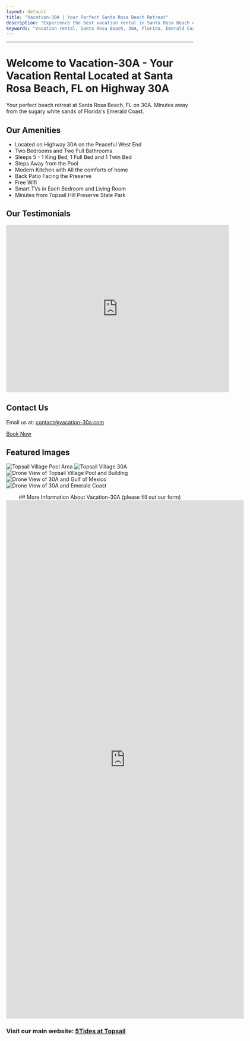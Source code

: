```yaml
---
layout: default
title: "Vacation-30A | Your Perfect Santa Rosa Beach Retreat"
description: "Experience the best vacation rental in Santa Rosa Beach on 30A. Enjoy luxurious amenities, peaceful surroundings, and direct access to Florida's Emerald Coast."
keywords: "Vacation rental, Santa Rosa Beach, 30A, Florida, Emerald Coast, beach retreat, family-friendly, luxury amenities"
---
```


---

# Welcome to Vacation-30A - Your Vacation Rental Located at Santa Rosa Beach, FL on Highway 30A

Your perfect beach retreat at Santa Rosa Beach, FL on 30A. Minutes away from the sugary white sands of Florida's Emerald Coast.

## Our Amenities
- Located on Highway 30A on the Peaceful West End
- Two Bedrooms and Two Full Bathrooms
- Sleeps 5 - 1 King Bed, 1 Full Bed and 1 Twin Bed
- Steps Away from the Pool
- Modern Kitchen with All the comforts of home
- Back Patio Facing the Preserve
- Free Wifi
- Smart TVs in Each Bedroom and Living Room
- Minutes from Topsail Hill Preserve State Park


## Our Testimonials
<iframe src="https://www.google.com/maps/embed?pb=!1m18!1m12!1m3!1d220545.80494094512!2d-86.05918728442042!3d30.26477764190027!2m3!1f0!2f0!3f0!3m2!1i1024!2i768!4f13.1!3m3!1m2!1s0x20b2a6733de11d6f%3A0x8d50d88867e4f1c4!2s5Tides!5e0!3m2!1sen!2sus!4v1735866600375!5m2!1sen!2sus" width="600" height="450" style="border:0;" allowfullscreen="" loading="lazy" referrerpolicy="no-referrer-when-downgrade"></iframe>


## Contact Us
Email us at: [contact@vacation-30a.com](mailto:5tidesfl@gmail.com)

<a href="https://www.airbnb.com/rooms/811737612454728329?source_impression_id=p3_1706392206_doHyVHsBGtePPOPP" class="button">
    Book Now
</a>


## Featured Images
![Topsail Village Pool Area](assets/images/web_412%20Topsail%20Village%20%20_30.jpg) 
![Topsail Village 30A](assets/images/web_412%20Topsail%20Village%20%20_31.jpg) 
![Drone View of Topsail Village Pool and Building](assets/images/web_412%20Topsail%20Village%20%20_32.jpg) 
![Drone View of 30A and Gulf of Mexico](assets/images/web_412%20Topsail%20Village%20%20_33.jpg) 
![Drone View of 30A and Emerald Coast](assets/images/web_412%20Topsail%20Village%20%20_34.jpg)


<div style="text-align: center;">
## More Information About Vacation-30A (please fill out our form)
</div>

<iframe src="https://docs.google.com/forms/d/e/1FAIpQLSd6xqATwH8-ZKf9176wsEocRiq504atIWmAFRiSTrABRurcMA/viewform?embedded=true" width="640" height="1394" frameborder="0" marginheight="0" marginwidth="0">Loading…</iframe>

### Visit our main website: [5Tides at Topsail](https://5tidesfl.com)
